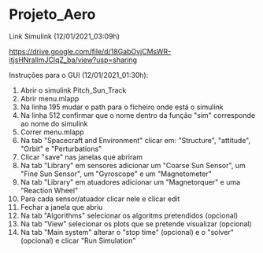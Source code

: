 # Projeto_Aero

Link Simulink (12/01/2021_03:09h)

https://drive.google.com/file/d/18GabOvjCMsWR-itjsHNrallmJClqZ_ba/view?usp=sharing

Instruções para o GUI (12/01/2021_01:30h):

1. Abrir o simulink Pitch_Sun_Track
2. Abrir menu.mlapp
3. Na linha 195 mudar o path para o ficheiro onde está o simulink
4. Na linha 512 confirmar que o nome dentro da função "sim" corresponde ao nome do simulink
5. Correr menu.mlapp
6. Na tab "Spacecraft and Environment" clicar em: "Structure", "attitude", "Orbit" e "Perturbations"
7. Clicar "save" nas janelas que abriram
8. Na tab "Library" em sensores adicionar um "Coarse Sun Sensor", um "Fine Sun Sensor", um "Gyroscope" e um "Magnetometer"
9. Na tab "Library" em atuadores adicionar um "Magnetorquer" e uma "Reaction Wheel"
10. Para cada sensor/atuador clicar nele e clicar edit
11. Fechar a janela que abriu
12. Na tab "Algorithms" selecionar os algoritms pretendidos (opcional)
13. Na tab "View" selecionar os plots que se pretende visualizar (opcional)
14. Na tab "Main system" alterar o "stop time" (opcional) e o "solver" (opcional) e clicar "Run Simulation"
